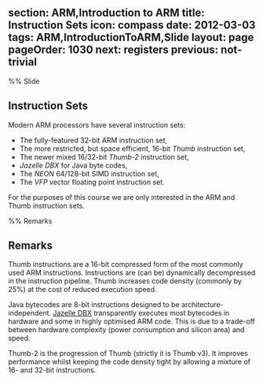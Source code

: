 section: ARM,Introduction to ARM
title: Instruction Sets
icon: compass
date: 2012-03-03
tags: ARM,IntroductionToARM,Slide
layout: page
pageOrder: 1030
next: registers
previous: not-trivial
----

%% Slide
  
## Instruction Sets

Modern ARM processors have several instruction sets:

* The fully-featured 32-bit ARM instruction set,
* The more restricted, but space efficient, 16-bit *Thumb* instruction set,
* The newer mixed 16/32-bit *Thumb-2* instruction set,
* *Jazelle DBX* for Java byte codes,
* The *NEON* 64/128-bit SIMD instruction set,
* The *VFP* vector floating point instruction set.

For the purposes of this course we are only interested in the ARM and Thumb instruction sets.
  
%% Remarks
  
## Remarks

Thumb instructions are a 16-bit compressed form of the most commonly used ARM instructions. Instructions are (can be) dynamically decompressed in the instruction pipeline. Thumb increases code density (commonly by 25%) at the cost of reduced execution speed.

Java bytecodes are 8-bit instructions designed to be architecture-independent. [Jazelle DBX](http://en.wikipedia.org/wiki/Jazelle) transparently executes most bytecodes in hardware and some in highly optimised ARM code. This is due to a trade-off between hardware complexity (power consumption and silicon area) and speed.

Thumb-2 is the progression of Thumb (strictly it is Thumb v3). It improves performance whilst keeping the code density tight by allowing a mixture of 16- and 32-bit instructions.
